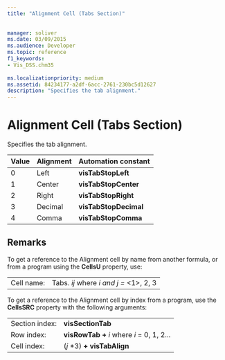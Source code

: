```yaml
---
title: "Alignment Cell (Tabs Section)"
 
 
manager: soliver
ms.date: 03/09/2015
ms.audience: Developer
ms.topic: reference
f1_keywords:
- Vis_DSS.chm35
 
ms.localizationpriority: medium
ms.assetid: 84234177-a2df-6acc-2761-230bc5d12627
description: "Specifies the tab alignment."
---
```


# Alignment Cell (Tabs Section)

Specifies the tab alignment.
  
|**Value**|**Alignment**|**Automation constant**|
|:-----|:-----|:-----|
| 0  <br/> | Left  <br/> |**visTabStopLeft** <br/> |
| 1  <br/> | Center  <br/> |**visTabStopCenter** <br/> |
| 2  <br/> | Right  <br/> |**visTabStopRight** <br/> |
| 3  <br/> | Decimal  <br/> |**visTabStopDecimal** <br/> |
| 4  <br/> | Comma  <br/> |**visTabStopComma** <br/> |
   
## Remarks

To get a reference to the Alignment cell by name from another formula, or from a program using the **CellsU** property, use: 
  
|||
|:-----|:-----|
| Cell name:  <br/> | Tabs.  *ij*            where  *i and j =*  <1>, 2, 3  <br/> |
   
To get a reference to the Alignment cell by index from a program, use the **CellsSRC** property with the following arguments: 
  
|||
|:-----|:-----|
| Section index:  <br/> |**visSectionTab** <br/> |
| Row index:  <br/> |**visRowTab +** *i*            where  *i*  = 0, 1, 2... |
| Cell index:  <br/> | (*j*  *3) **+ visTabAlign** <br/> |
   

